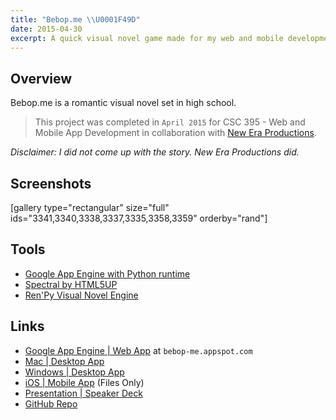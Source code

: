 ```yaml
---
title: "Bebop.me \\U0001F49D"
date: 2015-04-30
excerpt: A quick visual novel game made for my web and mobile development class using the Ren’Py Visual Novel Engine.
---
```


Overview
--------

Bebop.me is a romantic visual novel set in high school.

> This project was completed in `April 2015` for CSC 395 - Web and
> Mobile App Development in collaboration with [New Era
> Productions](https://www.linkedin.com/in/chamberscalvin).

*Disclaimer: I did not come up with the story. New Era Productions did.*

Screenshots
-----------

\[gallery type="rectangular" size="full"
ids="3341,3340,3338,3337,3335,3358,3359" orderby="rand"\]

Tools
-----

-   [Google App Engine with Python
    runtime](https://cloud.google.com/appengine/docs)
-   [Spectral by HTML5UP](https://html5up.net/spectral)
-   [Ren'Py Visual Novel Engine](https://www.renpy.org/)

Links
-----

-   [Google App Engine | Web App](https://bebop-me.appspot.com) at
    `bebop-me.appspot.com`
-   [Mac | Desktop
    App](https://drive.google.com/file/d/0BxibmGV5GFRjUko3UTVfbDBfLTg/view)
-   [Windows | Desktop
    App](https://drive.google.com/file/d/0BxibmGV5GFRjWVc0Q01NZ29CN1k/view)
-   [iOS | Mobile
    App](https://drive.google.com/file/d/0BxibmGV5GFRjSjRwb0dwWDFtZXc/view)
    (Files Only)
-   [Presentation | Speaker
    Deck](https://speakerdeck.com/fvcproductions/bebop-dot-me)
-   [GitHub
    Repo](https://github.com/fvcproductions/Projects/tree/master/Bebop.me)
